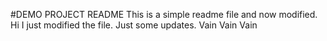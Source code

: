 #DEMO PROJECT README 
This is a simple readme file and now modified. 
Hi I just modified the file.
Just some updates.
Vain Vain Vain
